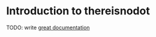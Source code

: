 # Introduction to thereisnodot

TODO: write [great documentation](http://jacobian.org/writing/what-to-write/)
